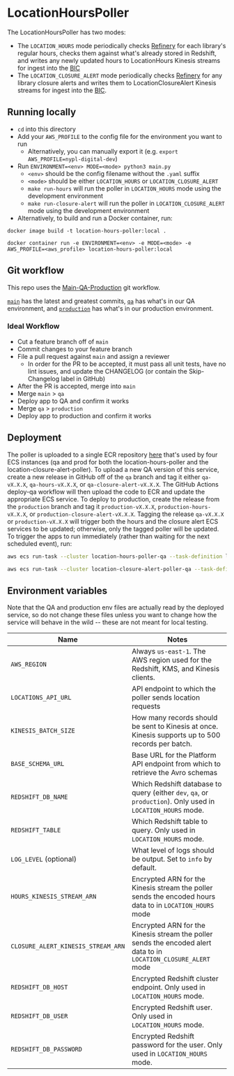 # LocationHoursPoller

The LocationHoursPoller has two modes:
* The `LOCATION_HOURS` mode periodically checks [Refinery](https://refinery.nypl.org/api/nypl/locations/v1.0/locations) for each library's regular hours, checks them against what's already stored in Redshift, and writes any newly updated hours to LocationHours Kinesis streams for ingest into the [BIC](https://github.com/NYPL/BIC)
* The `LOCATION_CLOSURE_ALERT` mode periodically checks [Refinery](https://refinery.nypl.org/api/nypl/locations/v1.0/locations) for any library closure alerts and writes them to LocationClosureAlert Kinesis streams for ingest into the [BIC](https://github.com/NYPL/BIC).

## Running locally
* `cd` into this directory
* Add your `AWS_PROFILE` to the config file for the environment you want to run
  * Alternatively, you can manually export it (e.g. `export AWS_PROFILE=nypl-digital-dev`)
* Run `ENVIRONMENT=<env> MODE=<mode> python3 main.py`
  * `<env>` should be the config filename without the `.yaml` suffix
  * `<mode>` should be either `LOCATION_HOURS` or `LOCATION_CLOSURE_ALERT`
  * `make run-hours` will run the poller in `LOCATION_HOURS` mode using the development environment
  * `make run-closure-alert` will run the poller in `LOCATION_CLOSURE_ALERT` mode using the development environment
* Alternatively, to build and run a Docker container, run:
```
docker image build -t location-hours-poller:local .

docker container run -e ENVIRONMENT=<env> -e MODE=<mode> -e AWS_PROFILE=<aws_profile> location-hours-poller:local
```

## Git workflow
This repo uses the [Main-QA-Production](https://github.com/NYPL/engineering-general/blob/main/standards/git-workflow.md#main-qa-production) git workflow.

[`main`](https://github.com/NYPL/location-hours/tree/main) has the latest and greatest commits, [`qa`](https://github.com/NYPL/location-hours/tree/qa) has what's in our QA environment, and [`production`](https://github.com/NYPL/location-hours/tree/production) has what's in our production environment.

### Ideal Workflow
- Cut a feature branch off of `main`
- Commit changes to your feature branch
- File a pull request against `main` and assign a reviewer
  - In order for the PR to be accepted, it must pass all unit tests, have no lint issues, and update the CHANGELOG (or contain the Skip-Changelog label in GitHub)
- After the PR is accepted, merge into `main`
- Merge `main` > `qa`
- Deploy app to QA and confirm it works
- Merge `qa` > `production`
- Deploy app to production and confirm it works

## Deployment
The poller is uploaded to a single ECR repository [here](https://us-east-1.console.aws.amazon.com/ecr/repositories/private/946183545209/location-hours-pollers) that's used by four ECS instances (qa and prod for both the location-hours-poller and the location-closure-alert-poller). To upload a new QA version of this service, create a new release in GitHub off of the `qa` branch and tag it either `qa-vX.X.X`, `qa-hours-vX.X.X`, or `qa-closure-alert-vX.X.X`. The GitHub Actions deploy-qa workflow will then upload the code to ECR and update the appropriate ECS service. To deploy to production, create the release from the `production` branch and tag it `production-vX.X.X`, `production-hours-vX.X.X`, or `production-closure-alert-vX.X.X`. Tagging the release `qa-vX.X.X` or `production-vX.X.X` will trigger both the hours and the closure alert ECS services to be updated; otherwise, only the tagged poller will be updated. To trigger the apps to run immediately (rather than waiting for the next scheduled event), run:
```bash
aws ecs run-task --cluster location-hours-poller-qa --task-definition location-hours-poller-qa:4 --count 1 --region us-east-1 --profile nypl-digital-dev

aws ecs run-task --cluster location-closure-alert-poller-qa --task-definition location-closure-alert-poller-qa:4 --count 1 --region us-east-1 --profile nypl-digital-dev
```

## Environment variables
Note that the QA and production env files are actually read by the deployed service, so do not change these files unless you want to change how the service will behave in the wild -- these are not meant for local testing.

| Name        | Notes           |
| ------------- | ------------- |
| `AWS_REGION` | Always `us-east-1`. The AWS region used for the Redshift, KMS, and Kinesis clients. |
| `LOCATIONS_API_URL` | API endpoint to which the poller sends location requests |
| `KINESIS_BATCH_SIZE` | How many records should be sent to Kinesis at once. Kinesis supports up to 500 records per batch. |
| `BASE_SCHEMA_URL` | Base URL for the Platform API endpoint from which to retrieve the Avro schemas |
| `REDSHIFT_DB_NAME` | Which Redshift database to query (either `dev`, `qa`, or `production`). Only used in `LOCATION_HOURS` mode. |
| `REDSHIFT_TABLE` | Which Redshift table to query. Only used in `LOCATION_HOURS` mode. |
| `LOG_LEVEL` (optional) | What level of logs should be output. Set to `info` by default. |
| `HOURS_KINESIS_STREAM_ARN` | Encrypted ARN for the Kinesis stream the poller sends the encoded hours data to in `LOCATION_HOURS` mode |
| `CLOSURE_ALERT_KINESIS_STREAM_ARN` | Encrypted ARN for the Kinesis stream the poller sends the encoded alert data to in `LOCATION_CLOSURE_ALERT` mode |
| `REDSHIFT_DB_HOST` | Encrypted Redshift cluster endpoint. Only used in `LOCATION_HOURS` mode. |
| `REDSHIFT_DB_USER` | Encrypted Redshift user. Only used in `LOCATION_HOURS` mode. |
| `REDSHIFT_DB_PASSWORD` | Encrypted Redshift password for the user. Only used in `LOCATION_HOURS` mode. |
